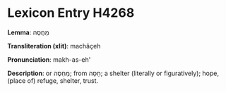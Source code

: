 # Lexicon Entry H4268

**Lemma**: מַחֲסֶה

**Transliteration (xlit)**: machăçeh

**Pronunciation**: makh-as-eh'

**Description**:
or מַחְסֶה; from חָסָה; a shelter (literally or figuratively); hope, (place of) refuge, shelter, trust.
